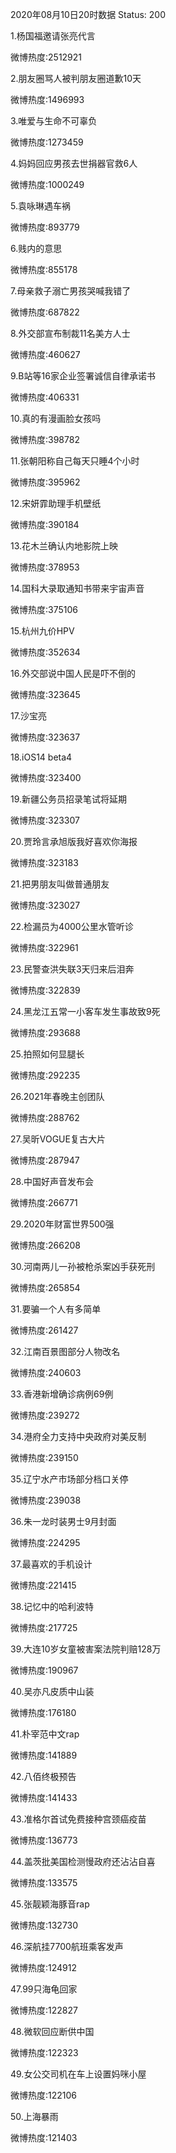 2020年08月10日20时数据
Status: 200

1.杨国福邀请张亮代言

微博热度:2512921

2.朋友圈骂人被判朋友圈道歉10天

微博热度:1496993

3.唯爱与生命不可辜负

微博热度:1273459

4.妈妈回应男孩去世捐器官救6人

微博热度:1000249

5.袁咏琳遇车祸

微博热度:893779

6.贱内的意思

微博热度:855178

7.母亲救子溺亡男孩哭喊我错了

微博热度:687822

8.外交部宣布制裁11名美方人士

微博热度:460627

9.B站等16家企业签署诚信自律承诺书

微博热度:406331

10.真的有漫画脸女孩吗

微博热度:398782

11.张朝阳称自己每天只睡4个小时

微博热度:395962

12.宋妍霏助理手机壁纸

微博热度:390184

13.花木兰确认内地影院上映

微博热度:378953

14.国科大录取通知书带来宇宙声音

微博热度:375106

15.杭州九价HPV

微博热度:352634

16.外交部说中国人民是吓不倒的

微博热度:323645

17.沙宝亮

微博热度:323637

18.iOS14 beta4

微博热度:323400

19.新疆公务员招录笔试将延期

微博热度:323307

20.贾玲言承旭版我好喜欢你海报

微博热度:323183

21.把男朋友叫做普通朋友

微博热度:323027

22.检漏员为4000公里水管听诊

微博热度:322961

23.民警查洪失联3天归来后泪奔

微博热度:322839

24.黑龙江五常一小客车发生事故致9死

微博热度:293688

25.拍照如何显腿长

微博热度:292235

26.2021年春晚主创团队

微博热度:288762

27.吴昕VOGUE复古大片

微博热度:287947

28.中国好声音发布会

微博热度:266771

29.2020年财富世界500强

微博热度:266208

30.河南两儿一孙被枪杀案凶手获死刑

微博热度:265854

31.要骗一个人有多简单

微博热度:261427

32.江南百景图部分人物改名

微博热度:240603

33.香港新增确诊病例69例

微博热度:239272

34.港府全力支持中央政府对美反制

微博热度:239150

35.辽宁水产市场部分档口关停

微博热度:239038

36.朱一龙时装男士9月封面

微博热度:224295

37.最喜欢的手机设计

微博热度:221415

38.记忆中的哈利波特

微博热度:217725

39.大连10岁女童被害案法院判赔128万

微博热度:190967

40.吴亦凡皮质中山装

微博热度:176180

41.朴宰范中文rap

微博热度:141889

42.八佰终极预告

微博热度:141433

43.准格尔首试免费接种宫颈癌疫苗

微博热度:136773

44.盖茨批美国检测慢政府还沾沾自喜

微博热度:133575

45.张靓颖海豚音rap

微博热度:132730

46.深航挂7700航班乘客发声

微博热度:124912

47.99只海龟回家

微博热度:122827

48.微软回应断供中国

微博热度:122323

49.女公交司机在车上设置妈咪小屋

微博热度:122106

50.上海暴雨

微博热度:121403

